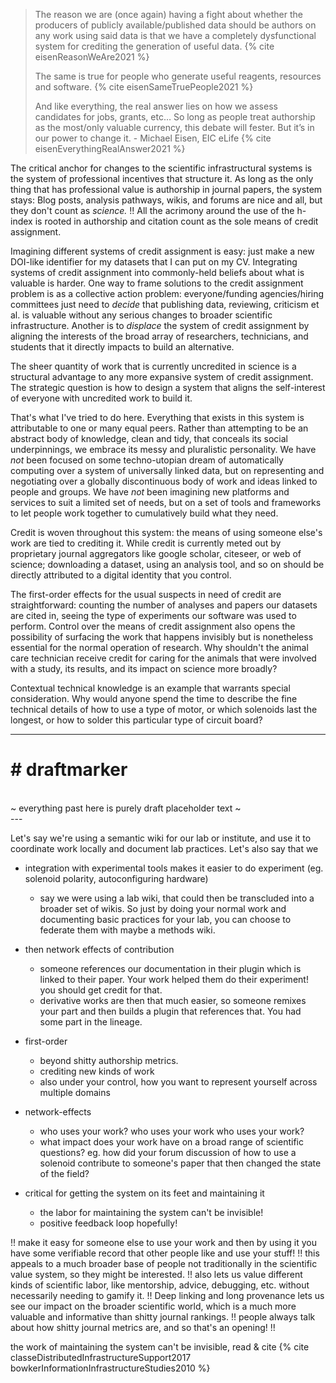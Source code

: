 > The reason we are (once again) having a fight about whether the producers of publicly available/published data should be authors on any work using said data is that we have a completely dysfunctional system for crediting the generation of useful data. {% cite eisenReasonWeAre2021 %}
>
> The same is true for people who generate useful reagents, resources and software. {% cite eisenSameTruePeople2021 %}
>
> And like everything, the real answer lies on how we assess candidates for jobs, grants, etc… So long as people treat authorship as the most/only valuable currency, this debate will fester. But it’s in our power to change it. - Michael Eisen, EIC eLife {% cite eisenEverythingRealAnswer2021 %}

The critical anchor for changes to the scientific infrastructural systems is the system of professional incentives that structure it. As long as the only thing that has professional value is authorship in journal papers, the system stays: Blog posts, analysis pathways, wikis, and forums are nice and all, but they don't count as *science.* !! All the acrimony around the use of the h-index is rooted in authorship and citation count as the sole means of credit assignment.

Imagining different systems of credit assignment is easy: just make a new DOI-like identifier for my datasets that I can put on my CV. Integrating systems of credit assignment into commonly-held beliefs about what is valuable is harder. One way to frame solutions to the credit assignment problem is as a collective action problem: everyone/funding agencies/hiring committees just need to *decide* that publishing data, reviewing, criticism et al. is valuable without any serious changes to broader scientific infrastructure. Another is to *displace* the system of credit assignment by aligning the interests of the broad array of researchers, technicians, and students that it directly impacts to build an alternative.

The sheer quantity of work that is currently uncredited in science is a structural advantage to any more expansive system of credit assignment. The strategic question is how to design a system that aligns the self-interest of everyone with uncredited work to build it. 

That's what I've tried to do here. Everything that exists in this system is attributable to one or many equal peers. Rather than attempting to be an abstract body of knowledge, clean and tidy, that conceals its social underpinnings, we embrace its messy and pluralistic personality. We have *not* been focused on some techno-utopian dream of automatically computing over a system of universally linked data, but on representing and negotiating over a globally discontinuous body of work and ideas linked to people and groups. We have *not* been imagining new platforms and services to suit a limited set of needs, but on a set of tools and frameworks to let people work together to cumulatively build what they need. 

Credit is woven throughout this system: the means of using someone else's work are tied to crediting it. While credit is currently meted out by proprietary journal aggregators like google scholar, citeseer, or web of science; downloading a dataset, using an analysis tool, and so on should be directly attributed to a digital identity that you control. 

The first-order effects for the usual suspects in need of credit are straightforward: counting the number of analyses and papers our datasets are cited in, seeing the type of experiments our software was used to perform. Control over the means of credit assignment also opens the possibility of surfacing the work that happens invisibly but is nonetheless essential for the normal operation of research. Why shouldn't the animal care technician receive credit for caring for the animals that were involved with a study, its results, and its impact on science more broadly?

Contextual technical knowledge is an example that warrants special consideration. Why would anyone spend the time to describe the fine technical details of how to use a type of motor, or which solenoids last the longest, or how to solder this particular type of circuit board? 

---
<div id="draftmarker"><h1># draftmarker</h1><br>~ everything past here is purely draft placeholder text ~  </div>
---

Let's say we're using a semantic wiki for our lab or institute, and use it to coordinate work locally and document lab practices. Let's also say that we 

- integration with experimental tools makes it easier to do experiment (eg. solenoid polarity, autoconfiguring hardware)
	- say we were using a lab wiki, that could then be transcluded into a broader set of wikis. So just by doing your normal work and documenting basic practices for your lab, you can choose to federate them with maybe a methods wiki.
- then network effects of contribution
	- someone references our documentation in their plugin which is linked to their paper. Your work helped them do their experiment! you should get credit for that. 
	- derivative works are then that much easier, so someone remixes your part and then builds a plugin that references that. You had some part in the lineage.


- first-order
	- beyond shitty authorship metrics.
	- crediting new kinds of work
	- also under your control, how you want to represent yourself across multiple domains
- network-effects
	- who uses your work? who uses your work who uses your work?
	- what impact does your work have on a broad range of scientific questions? eg. how did your forum discussion of how to use a solenoid contribute to someone's paper that then changed the state of the field?
- critical for getting the system on its feet and maintaining it
	- the labor for maintaining the system can't be invisible!
	- positive feedback loop hopefully!


!! make it easy for someone else to use your work and then by using it you have some verifiable record that other people like and use your stuff! !! this appeals to a much broader base of people not traditionally in the scientific value system, so they might be interested. !! also lets us value different kinds of scientific labor, like mentorship, advice, debugging, etc. without necessarily needing to gamify it. !! Deep linking and long provenance lets us see our impact on the broader scientific world, which is a much more valuable and informative than shitty journal rankings. !! people always talk about how shitty journal metrics are, and so that's an opening! !!






the work of maintaining the system can't be invisible, read & cite {% cite classeDistributedInfrastructureSupport2017 bowkerInformationInfrastructureStudies2010 %}
